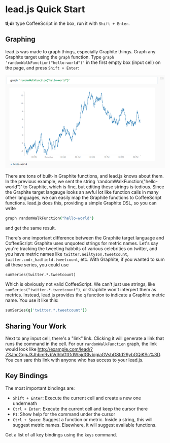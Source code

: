 # lead.js Quick Start

**tl;dr** type CoffeeScript in the box, run it with `Shift + Enter`.

## Graphing

lead.js was made to graph things, especially Graphite things. Graph any Graphite target using the `graph` function. Type `graph 'randomWalkFunction("hello-world")'` in the first empty box (input cell) on the page, and press `Shift + Enter`:

![graph 'randomWalkFunction("hello-world")'](graph-example.png)

There are tons of built-in Graphite functions, and lead.js knows about them. In the previous example, we sent the string 'randomWalkFunction("hello-world")' to Graphite, which is fine, but editing these strings is tedious. Since the Graphite target langauge looks an awful lot like function calls in many other languages, we can easily map the Graphite functions to CoffeeScript functions. lead.js does this, providing a simple Graphite DSL, so you can write

```coffeescript
graph randomWalkFunction("hello-world")
```

and get the same result.

There's one important difference between the Graphite target language and CoffeeScript: Graphite uses unquoted strings for metric names. Let's say you're tracking the tweeting habbits of various celebrities on twitter, and you have metric names like `twitter.neiltyson.tweetcount`, `twitter.cmdr_hadfield.tweetcount`, etc. With Graphite, if you wanted to sum all these series, you could use

```
sumSeries(twitter.*.tweetcount)
```

Which is obviously not valid CoffeeScript. We can't just use strings, like `sumSeries("twitter.*.tweetcount")`, or Graphite won't interpert them as metrics. Instead, lead.js provides the `q` function to indicate a Graphite metric name. You use it like this:

```coffeescript
sumSeries(q('twitter.*.tweetcount'))
```

## Sharing Your Work

Next to any input cell, there's a "link" link. Clicking it will generate a link that runs the command in the cell. For our `randomWalkFunction` graph, the link would look like http://example.com/lead/?Z3JhcGggJ3JhbmRvbVdhbGtGdW5jdGlvbigiaGVsbG8td29ybGQiKSc%3D. You can sare this link with anyone who has access to your lead.js.

## Key Bindings

The most important bindings are:

* `Shift + Enter`: Execute the current cell and create a new one underneath
* `Ctrl + Enter`: Execute the current cell and keep the cursor there
* `F1`: Show help for the command under the cursor
* `Ctrl + Space`: Suggest a function or metric. Inside a string, this will suggest metric names. Elsewhere, it will suggest available functions.

Get a list of all key bindings using the `keys` command.

